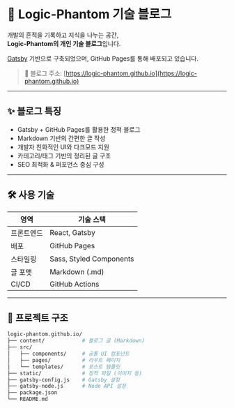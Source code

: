 # 🚀 Logic-Phantom 기술 블로그

개발의 흔적을 기록하고 지식을 나누는 공간,  
**Logic-Phantom의 개인 기술 블로그**입니다.

[Gatsby](https://www.gatsbyjs.com/) 기반으로 구축되었으며, GitHub Pages를 통해 배포되고 있습니다.

> 📍 블로그 주소: [https://logic-phantom.github.io](https://logic-phantom.github.io)

---

## ✨ 블로그 특징

- Gatsby + GitHub Pages를 활용한 정적 블로그
- Markdown 기반의 간편한 글 작성
- 개발자 친화적인 UI와 다크모드 지원
- 카테고리/태그 기반의 정리된 글 구조
- SEO 최적화 & 퍼포먼스 중심 구성

---

## 🛠 사용 기술

| 영역         | 기술 스택               |
|--------------|--------------------------|
| 프론트엔드   | React, Gatsby            |
| 배포         | GitHub Pages             |
| 스타일링     | Sass, Styled Components  |
| 글 포맷      | Markdown (.md)           |
| CI/CD        | GitHub Actions           |

---

## 📁 프로젝트 구조

```bash
logic-phantom.github.io/
├── content/            # 블로그 글 (Markdown)
├── src/
│   ├── components/     # 공통 UI 컴포넌트
│   ├── pages/          # 라우트 페이지
│   └── templates/      # 포스트 템플릿
├── static/             # 정적 파일 (이미지 등)
├── gatsby-config.js    # Gatsby 설정
├── gatsby-node.js      # Node API 설정
├── package.json
└── README.md
